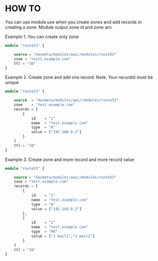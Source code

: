 # HOW TO
You can use module use when you create zones and add records in creating a zone.
Module output zone id and zone arn.

Example 1. You can create only zone 
```terraform
module "route53" {

    source = "dasmeta/modules/aws//modules/route53"
    zone = "test1.example.com"
    ttl = "30"
}
```

Example 2. Create zone and add one record. 
Note. Your recordid must be unique
```terraform
module "route53" {

    source  = "dasmeta/modules/aws//modules/route53"
    zone    = "test.example.com"
    records = [
        {
            id    = "1"
            name  = "test.example.com"
            type  = "A"
            value = ["192.168.0.2"]
        }
    ]
    ttl = "30"
}
```
Example 3. Create zone and more record and more record value
```terraform
module "route53" {

    source = "dasmeta/modules/aws//modules/route53"
    zone = "test.example.com"
    records = [
        {
            id    = "1"
            name  = "test.example.com"
            type  = "A"
            value = ["192.168.0.2"]
        },
        {
            id    = "2"
            name  = "test.example.com"
            type  = "MX"
            value = ["1 mail1","2 mail2"]
        }
    ]
    ttl = "30"
}
```
